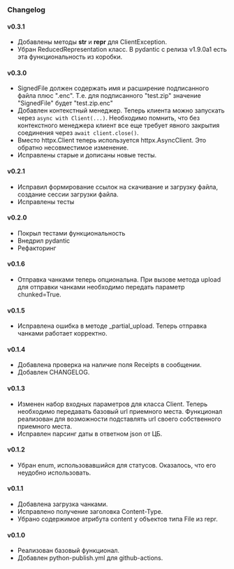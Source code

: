 ### Changelog

#### v0.3.1
- Добавлены методы __str__ и __repr__ для ClientException.
- Убран ReducedRepresentation класс. В pydantic с релиза v1.9.0a1 есть эта функциональность из коробки. 

#### v0.3.0
- SignedFile должен содержать имя и расширение подписанного файла плюс ".enc". Т.е. для подписанного "test.zip" значение "SignedFile" будет "test.zip.enc"
- Добавлен контекстный менеджер. Теперь клиента можно запускать через ```async with Client(...)```. Необходимо помнить, что без контекстного менеджера клиент все еще требует явного закрытия соединения через ```await client.close()```.
- Вместо httpx.Client теперь используется httpx.AsyncClient. Это обратно несовместимое изменение.
- Исправлены старые и дописаны новые тесты.

#### v0.2.1
- Исправил формирование ссылок на скачивание и загрузку файла, создание сессии загрузки файла.
- Исправлены тесты

#### v0.2.0
- Покрыл тестами функциональность
- Внедрил pydantic
- Рефакторинг

#### v0.1.6
- Отправка чанками теперь опциональна. При вызове метода upload для отправки чанками необходимо передать параметр chunked=True.

#### v0.1.5
- Исправлена ошибка в методе _partial_upload. Теперь отправка чанками работает корректно.

#### v0.1.4
- Добавлена проверка на наличие поля Receipts в сообщении.
- Добавлен CHANGELOG.

#### v0.1.3
- Изменен набор входных параметров для класса Client. Теперь необходимо передавать базовый url приемного места. Функционал реализован для возможности подставлять url своего собственного приемного места.
- Исправлен парсинг даты в ответном json от ЦБ.

#### v0.1.2
- Убран enum, использовавшийся для статусов. Оказалось, что его неудобно использовать.

#### v0.1.1
- Добавлена загрузка чанками.
- Исправлено получение заголовка Content-Type.
- Убрано содержимое атрибута content у объектов типа File из repr.

#### v0.1.0
- Реализован базовый функционал.
- Добавлен python-publish.yml для github-actions.